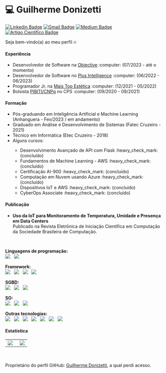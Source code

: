 # :computer: Guilherme Donizetti
[![Linkedin Badge](https://img.shields.io/badge/-LinkedIn_[conecte_comigo]-blue?style=flat-square&logo=Linkedin&logoColor=white&link=https://br.linkedin.com/in/guilhermedonizetti-ads)](https://br.linkedin.com/in/guilhermedonizetti-ads)
[![Gmail Badge](https://img.shields.io/badge/Gmail-D14836?style=flat-square&logo=gmail&logoColor=white)](mailto:guilhermetecnologias@gmail.com)
[![Medium Badge](https://img.shields.io/badge/Medium-12100E?style=flat-square&logo=medium&logoColor=white)](http://guilhermedonizettiads.medium.com/)
[![Artigo Científico Badge](https://img.shields.io/badge/Artigo_Científico-[ver_aqui]-green?style=flat-square&logo=atom&logoColor=black)](https://sol.sbc.org.br/journals/index.php/reic/article/view/2144)
<!-- [![Facebook Badge](https://img.shields.io/badge/Facebook-1877F2?style=flat-square&logo=facebook&logoColor=white)](https://www.facebook.com/guilhermedonizetti.sp) -->
<!-- [![Me Badge](https://img.shields.io/badge/website-000000?style=flat-square&or-the-badge&logo=About.me&logoColor=white)](https://guilhermedonizetti.herokuapp.com/) -->

Seja bem-vindo(a) ao meu perfil 🔥

#### Experiência
  <ul>
    <li>Desenvolvedor de Software na <a href="https://objctv.one/" target="_blank">Objective</a> :computer: (07/2023 - até o momento)</li>
  <li>Desenvolvedor de Software no <a href="https://www.plusintelligence.com.br/" target="_blank">Plus Intelligence</a> :computer: (06/2022 - 06/2023)</li>
  <li>Programador Jr. na <a href="https://www.autoestimamaistop.com/" target="_blank">Mais Top Estética</a> :computer: (12/2021 - 05/2022)</li>
  <li>Bolsista <a href="https://www.gov.br/cnpq/pt-br" target="_blank">PIBITI/CNPq</a> no CPS :computer: (09/2020 - 09/2021) </li>
  </ul>

#### Formação
  <ul>
  <li>Pós-graduando em Inteligência Artificial e Machine Learning (Anhanguera - Fev/2023 / em andamento)</li>
  <li>Graduado em Análise e Desenvolvimento de Sistemas (Fatec Cruzeiro - 2021)</li>
  <li>Técnico em Informática (Etec Cruzeiro - 2018)</li>
  <li>Alguns cursos:</li>
  <ul>
    <li>Desenvolvimento Avançado de API com Flask :heavy_check_mark: (concluído)</li>
    <li>Fundamentos de Machine Learning - AWS :heavy_check_mark: (concluído)</li>
    <li>Certificação AI-900 :heavy_check_mark: (concluído)</li>
    <li>Computação em Nuvem usando Azure :heavy_check_mark: (concluído)</li>
    <li>Dispositivos IoT e AWS :heavy_check_mark: (concluído)</li>
    <li>CyberOps Associate :heavy_check_mark: (concluído)</li>
  </ul>
  </ul>

#### Publicação
<ul>
  <li><b>Uso da IoT para Monitoramento de Temperatura, Umidade e Presença em Data Centers</b><br>
  Publicado na Revista Eletrônica de Iniciação Científica em Computação da Sociedade Brasileira de Computação.</li>
</ul>

<br>

<b>Linguagens de programação: </b><br>
<img src="https://img.shields.io/badge/Python-FFD43B?style=for-the-badge&logo=python&logoColor=darkgreen" /> &nbsp;
<img src="https://img.shields.io/badge/PHP-777BB4?style=for-the-badge&logo=php&logoColor=white" />

<b>Framework:</b><br>
<img src="https://img.shields.io/badge/Laravel-FF4500?style=for-the-badge&logo=laravel&logoColor=white" /> &nbsp;
<img src="https://img.shields.io/badge/symfony-4B0082.svg?style=for-the-badge&logo=symfony&logoColor=white"> &nbsp;
<img src="https://img.shields.io/badge/Flask-000000?style=for-the-badge&logo=flask&logoColor=white" /> &nbsp;
<img src="https://img.shields.io/badge/Streamlit-FF4B4B?style=for-the-badge&logo=Streamlit&logoColor=white" />

<b>SGBD:</b><br>
<img src="https://img.shields.io/badge/MySQL-363636?style=for-the-badge&logo=mysql&logoColor=white" /> &nbsp;
<img src="https://img.shields.io/badge/MongoDB-3CB371?style=for-the-badge&logo=MongoDB&logoColor=white" /> &nbsp;
<img src="https://img.shields.io/badge/InfluxDB-22ADF6?style=for-the-badge&logo=InfluxDB&logoColor=white" />

<b>SO:</b><br>
<img src="https://img.shields.io/badge/Linux_Mint-87CF3E?style=for-the-badge&logo=linux-mint&logoColor=white" /> &nbsp;
<img src="https://img.shields.io/badge/Kali_Linux-557C94?style=for-the-badge&logo=kali-linux&logoColor=white" /> &nbsp;
<img src="https://img.shields.io/badge/Windows-0078D6?style=for-the-badge&logo=windows&logoColor=white" />

<b>Outras tecnologias:</b><br>
<img src="https://img.shields.io/badge/Grafana-F2F4F9?style=for-the-badge&logo=grafana&logoColor=orange&labelColor=F2F4F9" /> &nbsp;
<img src="https://img.shields.io/badge/Postman-FF6C37?style=for-the-badge&logo=Postman&logoColor=white"/> &nbsp;
<img src="https://img.shields.io/badge/fastapi-109989?style=for-the-badge&logo=FASTAPI&logoColor=white"/> &nbsp;
<img src="https://img.shields.io/badge/GitHub-100000?style=for-the-badge&logo=github&logoColor=white" /> &nbsp;
<img src="https://img.shields.io/badge/Heroku-430098?style=for-the-badge&logo=heroku&logoColor=white" /> &nbsp;
<img src="https://img.shields.io/badge/HTML5-E34F26?style=for-the-badge&logo=html5&logoColor=white" /> &nbsp;
<img src="https://img.shields.io/badge/CSS3-1572B6?style=for-the-badge&logo=css3&logoColor=white" />

#### Estatística
<table>
  <tr>
    <td><img align="left" src="https://github-readme-stats.vercel.app/api?username=guilhermedonizetti&show_icons=true&theme=merko"></td>
    <td><img align="right" src="https://github-readme-stats.vercel.app/api/top-langs/?username=guilhermedonizetti&langs_count=4&hide=javascript,css,scss&theme=dark" /></td>
  </tr>
</table>
<br><br>
Proprietário do perfil GitHub: <a href="https://github.com/guilhermedonizetti/">Guilherme Donizetti</a>, a qual perdi acesso.</br>
